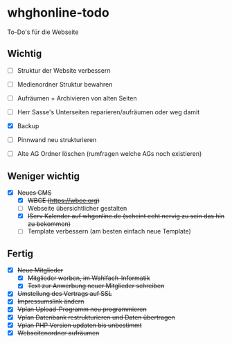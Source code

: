 # whghonline-todo
To-Do's für die Webseite

## Wichtig

- [ ] Struktur der Website verbessern

- [ ] Medienordner Struktur bewahren

- [ ] Aufräumen + Archivieren von alten Seiten

- [ ] Herr Sasse's Unterseiten reparieren/aufräumen oder weg damit

- [x] Backup

- [ ] Pinnwand neu strukturieren

- [ ] Alte AG Ordner löschen (rumfragen welche AGs noch existieren)

## Weniger wichtig

- [x] ~~Neues CMS~~
  - [x] ~~WBCE (https://wbce.org)~~
  - [ ] Webseite übersichtlicher gestalten
  - [x] ~~IServ Kalender auf whgonline.de (scheint echt nervig zu sein das hin zu bekommen)~~
  - [ ] Template verbessern (am besten einfach neue Template)

## Fertig

- [x] ~~Neue Mitglieder~~
  - [x] ~~Mitglieder werben, im Wahlfach-Informatik~~
  - [x] ~~Text zur Anwerbung neuer Mitglieder schreiben~~
- [x] ~~Umstellung des Vertrags auf SSL~~
- [x] ~~Impressumslink ändern~~
- [x] ~~Vplan Upload-Programm neu programmieren~~
- [x] ~~Vplan Datenbank restrukturieren und Daten übertragen~~
- [X] ~~Vplan PHP Version updaten bis unbestimmt~~
- [x] ~~Webseitenordner aufräumen~~
